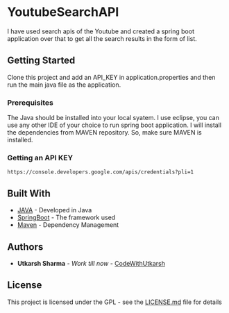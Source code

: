 # YoutubeSearchAPI
I have used search apis of the Youtube and created a spring boot application over that to get all the search results in the form of list.

## Getting Started

Clone this project and add an API_KEY in application.properties and then run the main java file as the application.
### Prerequisites

The Java should be installed into your local syatem. I use eclipse, you can use any other IDE of your choice to run spring boot application. I will install the dependencies from MAVEN repository. So, make sure MAVEN is installed.

### Getting an API KEY

```
https://console.developers.google.com/apis/credentials?pli=1
```

## Built With
* [JAVA](https://docs.oracle.com/en/java/) - Developed in Java
* [SpringBoot](https://spring.io/projects/spring-boot) - The framework used
* [Maven](https://maven.apache.org/) - Dependency Management

## Authors

* **Utkarsh Sharma** - *Work till now* - [CodeWithUtkarsh](https://github.com/codeWithUtkarsh/)

## License

This project is licensed under the GPL - see the [LICENSE.md](LICENSE.md) file for details
